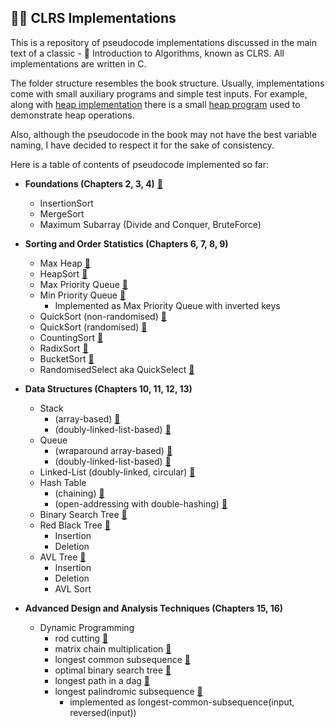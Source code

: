 ## 👨‍💻 CLRS Implementations

This is a repository of pseudocode implementations discussed in the main text of a classic - 📖 Introduction to Algorithms, known as CLRS.
All implementations are written in C.

The folder structure resembles the book structure. Usually, implementations come with small auxiliary programs and simple test inputs.
For example, along with [heap implementation](https://github.com/gboduljak/clrs-implementations/blob/master/data-structures/heaps/max-heap.c) there is a small [heap program](https://github.com/gboduljak/clrs-implementations/blob/master/data-structures/heaps/max-heap-program.c) used to demonstrate heap operations.

Also, although the pseudocode in the book may not have the best variable naming, I have decided to respect it for the sake of consistency.

Here is a table of contents of pseudocode implemented so far:

- **Foundations (Chapters 2, 3, 4)** [🔗](https://github.com/gboduljak/clrs-implementations/tree/master/foundations)
  - InsertionSort
  - MergeSort
  - Maximum Subarray (Divide and Conquer, BruteForce)
- **Sorting and Order Statistics (Chapters 6, 7, 8, 9)**

  - Max Heap [🔗](https://github.com/gboduljak/clrs-implementations/blob/master/data-structures/heaps/max-heap.c)
  - HeapSort [🔗](https://github.com/gboduljak/clrs-implementations/blob/master/data-structures/heaps/max-heap.c)
  - Max Priority Queue [🔗](https://github.com/gboduljak/clrs-implementations/blob/master/data-structures/heaps/max-priority-queue.c)
  - Min Priority Queue [🔗](https://github.com/gboduljak/clrs-implementations/blob/master/data-structures/heaps/min-priority-queue.c)
    - Implemented as Max Priority Queue with inverted keys
  - QuickSort (non-randomised) [🔗](https://github.com/gboduljak/clrs-implementations/blob/master/sorting/quick-sort/quicksort.c)
  - QuickSort (randomised) [🔗](https://github.com/gboduljak/clrs-implementations/blob/master/sorting/quick-sort/randomised-quicksort.c)
  - CountingSort [🔗](https://github.com/gboduljak/clrs-implementations/blob/master/sorting/counting-sort/counting-sort.c)
  - RadixSort [🔗](https://github.com/gboduljak/clrs-implementations/blob/master/sorting/radix-sort/radix-sort.c)
  - BucketSort [🔗](https://github.com/gboduljak/clrs-implementations/blob/master/sorting/bucket-sort/bucket-sort.c)
  - RandomisedSelect aka QuickSelect [🔗](https://github.com/gboduljak/clrs-implementations/blob/master/sorting/quick-sort/randomised-select.c)

- **Data Structures (Chapters 10, 11, 12, 13)**

  - Stack
    - (array-based) [🔗](https://github.com/gboduljak/clrs-implementations/blob/master/data-structures/stack/stack.c)
    - (doubly-linked-list-based) [🔗](https://github.com/gboduljak/clrs-implementations/blob/master/data-structures/linked-list/stack.c)
  - Queue
    - (wraparound array-based) [🔗](https://github.com/gboduljak/clrs-implementations/blob/master/data-structures/queue/queue.c)
    - (doubly-linked-list-based) [🔗](https://github.com/gboduljak/clrs-implementations/blob/master/data-structures/linked-list/queue.c)
  - Linked-List (doubly-linked, circular) [🔗](https://github.com/gboduljak/clrs-implementations/blob/master/data-structures/linked-list/linked-list.c)
  - Hash Table
    - (chaining) [🔗](https://github.com/gboduljak/clrs-implementations/blob/master/data-structures/hash-tables/chaining/hash-table.c)
    - (open-addressing with double-hashing) [🔗](https://github.com/gboduljak/clrs-implementations/blob/master/data-structures/hash-tables/open-addressing/hash-table.c)
  - Binary Search Tree [🔗](https://github.com/gboduljak/clrs-implementations/blob/master/data-structures/binary-search-trees/binary-search-tree.c)
  - Red Black Tree [🔗](https://github.com/gboduljak/clrs-implementations/blob/master/data-structures/red-black-trees/red-black-tree.c)
    - Insertion
    - Deletion
  - AVL Tree [🔗](https://github.com/gboduljak/clrs-implementations/blob/master/data-structures/avl-trees/avl-tree.c)
    - Insertion
    - Deletion
    - AVL Sort

- **Advanced Design and Analysis Techniques (Chapters 15, 16)**
  - Dynamic Programming
    - rod cutting [🔗](https://github.com/gboduljak/clrs-implementations/blob/master/advanced-design-and-analysis-techniques/dynamic-programming/rod-cutting/rod-cutting.c)
    - matrix chain multiplication [🔗](https://github.com/gboduljak/clrs-implementations/blob/master/advanced-design-and-analysis-techniques/dynamic-programming/matrix-chain-multiplication/matrix-chain-multiply.c)
    - longest common subsequence [🔗](https://github.com/gboduljak/clrs-implementations/blob/master/advanced-design-and-analysis-techniques/dynamic-programming/longest-common-subsequence/longest-common-subsequence.c)
    - optimal binary search tree [🔗](https://github.com/gboduljak/clrs-implementations/blob/master/advanced-design-and-analysis-techniques/dynamic-programming/optimal-binary-search-tree/optimal-bst.c)
    - longest path in a dag [🔗](https://github.com/gboduljak/clrs-implementations/blob/master/advanced-design-and-analysis-techniques/dynamic-programming/longest-path-dag/longest-path.c)
    - longest palindromic subsequence [🔗](https://github.com/gboduljak/clrs-implementations/blob/master/advanced-design-and-analysis-techniques/dynamic-programming/longest-palindromic-subsequence/longest-palindromic-subsequence.c)
      - implemented as longest-common-subsequence(input, reversed(input)) 
